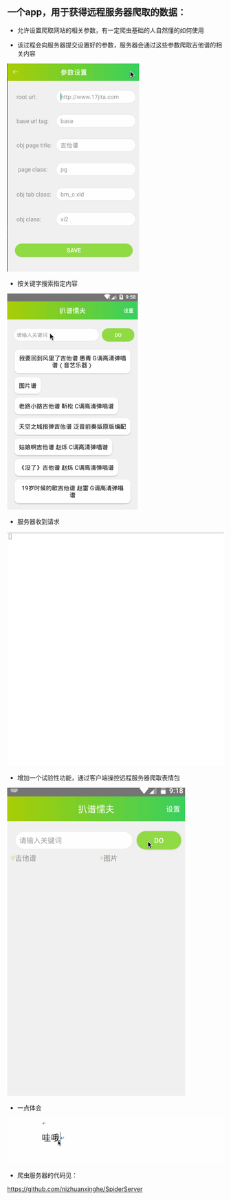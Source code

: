 ## 一个app，用于获得远程服务器爬取的数据：


- 允许设置爬取网站的相关参数，有一定爬虫基础的人自然懂的如何使用


- 该过程会向服务器提交设置好的参数，服务器会通过这些参数爬取吉他谱的相关内容


![image](https://github.com/nizhuanxinghe/SpiderApp/blob/dev/extra/Untitled.gif)


- 按关键字搜索指定内容


![image](https://github.com/nizhuanxinghe/SpiderApp/blob/dev/extra/Untitled3.gif)



- 服务器收到请求


![image](https://github.com/nizhuanxinghe/SpiderApp/blob/dev/extra/Untitled2.gif)



- 增加一个试验性功能，通过客户端操控远程服务器爬取表情包


![image](https://github.com/nizhuanxinghe/SpiderApp/blob/dev/extra/Untitled7.gif)




- 一点体会


![image](https://github.com/nizhuanxinghe/SpiderApp/blob/dev/extra/Untitled6.gif)



- 爬虫服务器的代码见：

https://github.com/nizhuanxinghe/SpiderServer
